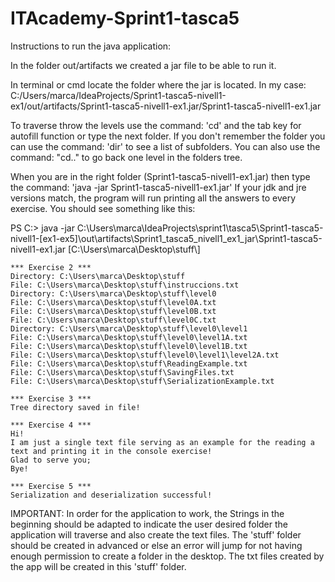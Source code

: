 # ITAcademy-Sprint1-tasca5

Instructions to run the java application:

In the folder out/artifacts we created a jar file to be able to run it.

In terminal or cmd locate the folder where the jar is located. 
In my case: C:/Users/marca/IdeaProjects/Sprint1-tasca5-nivell1-ex1/out/artifacts/Sprint1-tasca5-nivell1-ex1.jar/Sprint1-tasca5-nivell1-ex1.jar

To traverse throw the levels use the command: 'cd' and the tab key for autofill function or type the next folder. 
If you don't remember the folder you can use the command: 'dir' to see a list of subfolders.
You can also use the command: "cd.." to go back one level in the folders tree.

When you are in the right folder (Sprint1-tasca5-nivell1-ex1.jar) then type the command: 'java -jar Sprint1-tasca5-nivell1-ex1.jar'
If your jdk and jre versions match, the program will run printing all the answers to every exercise. You should see something like this:

PS C:\> java -jar C:\Users\marca\IdeaProjects\sprint1\tasca5\Sprint1-tasca5-nivell1-[ex1-ex5]\out\artifacts\Sprint1_tasca5_nivell1_ex1_jar\Sprint1-tasca5-nivell1-ex1.jar [C:\\Users\\marca\\Desktop\\stuff\\]


    *** Exercise 2 ***
    Directory: C:\Users\marca\Desktop\stuff
    File: C:\Users\marca\Desktop\stuff\instruccions.txt
    Directory: C:\Users\marca\Desktop\stuff\level0
    File: C:\Users\marca\Desktop\stuff\level0A.txt
    File: C:\Users\marca\Desktop\stuff\level0B.txt
    File: C:\Users\marca\Desktop\stuff\level0C.txt
    Directory: C:\Users\marca\Desktop\stuff\level0\level1
    File: C:\Users\marca\Desktop\stuff\level0\level1A.txt
    File: C:\Users\marca\Desktop\stuff\level0\level1B.txt
    File: C:\Users\marca\Desktop\stuff\level0\level1\level2A.txt
    File: C:\Users\marca\Desktop\stuff\ReadingExample.txt
    File: C:\Users\marca\Desktop\stuff\SavingFiles.txt
    File: C:\Users\marca\Desktop\stuff\SerializationExample.txt

    *** Exercise 3 ***
    Tree directory saved in file!

    *** Exercise 4 ***
    Hi!
    I am just a single text file serving as an example for the reading a text and printing it in the console exercise!
    Glad to serve you;
    Bye!

    *** Exercise 5 ***
    Serialization and deserialization successful!


IMPORTANT: In order for the application to work, the Strings in the beginning should be adapted to indicate the user desired folder the application 
will traverse and also create the text files.
The 'stuff' folder should be created in advanced or else an error will jump for not having enough permission to create a folder in the desktop.
The txt files created by the app will be created in this 'stuff' folder.
